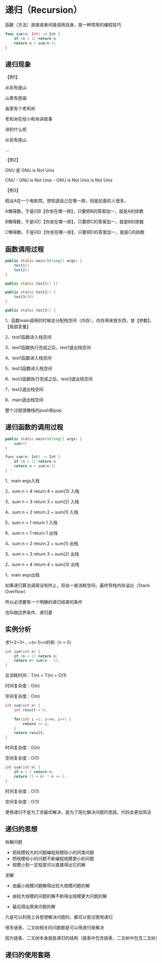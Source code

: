 # 递归（Recursion）

函数（方法）直接或者间接调用自身，是一种常用的编程技巧

```swift
func sum(n: Int) -> Int {
	if (n < 1) return n
	return n + sum(n-1)
}
```

## 递归现象

【例1】

从前有座山

山里有座庙

庙里有个老和尚

老和尚在给小和尚讲故事

讲的什么呢

从前有座山

...



【例2】

GNU 是 GNU is Not Unix

CNU - GNU is Not Unix - GNU is Not Unix  is Not Unix



【例3】

假设A在一个电影院，想知道自己在哪一排，但是前面的人很多，

A懒得数，于是问B【你坐在哪一排】，只要把B的答案加一，就是A的排数

B懒得数，于是问C【你坐在哪一排】，只要把C的答案加一，就是B的排数

C懒得数，于是问D【你坐在哪一排】，只要把D的答案加一，就是C的排数



## 函数调用过程

```java
public static main(String[] args) {
	test1()
	test2()
}

public static test1() {}

public static test2() {
	test3(30)
}

public static test3() {
```

1、函数main调用的时候会分配栈空间（内存），内存用来放东西，放【参数】、【局部变量】

2、test1函数进入栈空间

3、test1函数执行完成之后，test1退出栈空间

4、test1函数进入栈空间

5、test3函数进入栈空间

6、test3函数执行完成之后，test3退出栈空间

7、test2退出栈空间

8、main退出栈空间

整个过程很像栈的push和pop 



## 递归函数的调用过程

```java
public static main(String[] args) {
	sum(4)
}

func sum(n: Int) -> Int {
	if (n < 1) return n
	return n + sum(n-1)
}
```

1、main args入栈

2、sum  n = 4  return 4 + sum(3) 入栈

3、sum  n = 3  return 3 + sum(2) 入栈

4、sum  n = 2  return 2 + sum(1) 入栈

5、sum  n = 1  return 1 入栈

6、sum  n = 1  return 1 出栈

4、sum  n = 2  return 2 + sum(1) 出栈

3、sum  n = 3  return 3 + sum(2) 出栈

2、sum  n = 4  return 4 + sum(3) 出栈

1、main args出栈



如果递归算法调用没有终止，将会一直消耗空间，最终导栈内存溢出（Stack Overflow）

所以必须要有一个明确的递归结束的条件

也叫做边界条件、递归基



## 实例分析

求1+2+3+...+(n-1)+n的和（n > 0）

```java
int sum(int n) {
	if (n < 1) return n;
	return n+ sum(n - 1);
}
```

总消耗时间：T(n) =  T(n) + O(1)

时间复杂度：O(n)

空间复杂度：O(n)



```java
int sum(int n) {
	int result = 0;
	
	for(int i =1; i<=n; i++) {
		return += i;
	}
	return result;
}
```

时间复杂度：O(n)

空间复杂度：O(1)



```java
int sum(int n) {
	if n < 1 return n;
	return (1 + n) * n >> 1;
}
```

时间复杂度：O(1)

空间复杂度：O(1)



使用递归不是为了求最优解决，是为了简化解决问题的思路，代码会更加简洁



## 递归的思想

拆解问题

- 把规模较大的问题编程规模较小的同类问题
- 把规模较小的问题不断编程规模更小的问题
- 规模小到一定程度可以直接得出它的解



求解

- 由最小规模问题解得出较大规模问题的解

- 由较大规模的问题的解不断得出规模更大问题的解
- 最后得出原来问题的解



凡是可以利用上诉思想解决问题的，都可以尝试使用递归

很多链表、二叉树相关的问题都是可以用递归来解决

因为链表、二叉树本身就是递归的结构（链表中包含链表，二叉树中包含二叉树）



## 递归的使用套路

